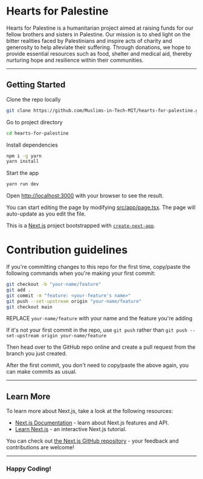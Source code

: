 # Hearts for Palestine

Hearts for Palestine is a humanitarian project aimed at raising funds for our fellow brothers and sisters in Palestine.
Our mission is to shed light on the bitter realities faced by Palestinians and inspire acts of charity and generosity to help alleviate their suffering. Through donations, we hope to provide essential resources such as food, shelter and medical aid, thereby nurturing hope and resilience within their communities.

---

## Getting Started

Clone the repo locally 

```bash
git clone https://github.com/Muslims-in-Tech-MIT/hearts-for-palestine.git
```

Go to project directory
```bash
cd hearts-for-palestine
```

Install dependencies
```bash
npm i -g yarn
yarn install
```

Start the app
```bash
yarn run dev
```

Open [http://localhost:3000](http://localhost:3000) with your browser to see the result.

You can start editing the page by modifying [src/app/page.tsx](./src/app/page.tsx). The page will auto-update as you edit the file.

This is a [Next.js](https://nextjs.org/) project bootstrapped with [`create-next-app`](https://github.com/vercel/next.js/tree/canary/packages/create-next-app).

# Contribution guidelines

If you're committing changes to this repo for the first time, copy/paste the following commands when you're making your first commit:

```bash
git checkout -b "your-name/feature"
git add .
git commit -m "feature: <your-feature's name>"
git push --set-upstream origin "your-name/feature"
git checkout main
```

REPLACE `your-name/feature` with your name and the feature you're adding

If it's not your first commit in the repo, use `git push` rather than `git push --set-upstream origin your-name/feature`

Then head over to the GitHub repo online and create a pull request from the branch you just created.

After the first commit, you don't need to copy/paste the above again, you can make commits as usual.

---

## Learn More

To learn more about Next.js, take a look at the following resources:

- [Next.js Documentation](https://nextjs.org/docs) - learn about Next.js features and API.
- [Learn Next.js](https://nextjs.org/learn) - an interactive Next.js tutorial.

You can check out [the Next.js GitHub repository](https://github.com/vercel/next.js/) - your feedback and contributions are welcome!

---

### Happy Coding!
